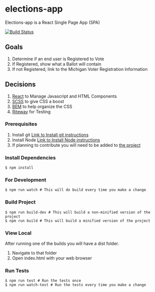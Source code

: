 # elections-app

Elections-app is a React Single Page App (SPA)

[![Build Status](https://travis-ci.org/citizenlabsgr/elections-app.svg?branch=master)](https://travis-ci.org/citizenlabsgr/elections-app)

## Goals
1. Determine if an end user is Registered to Vote
1. If Registered, show what a Ballot will contain
1. If not Registered, link to the Michigan Voter Registration Information

## Decisions
1. [React](https://reactjs.org/) to Manage Javascript and HTML Components
1. [SCSS](https://sass-lang.com/) to give CSS a boost
1. [BEM](http://getbem.com/) to help organize the CSS
1. [Riteway](https://github.com/ericelliott/riteway) for Testing

### Prerequisites

1. Install git [Link to Install git instructions](https://git-scm.com/book/en/v2/Getting-Started-Installing-Git)
1. Install Node [Link to Install Node instructions](https://nodejs.org)
1. If planning to contribute you will need to be added to [the project](https://github.com/citizenlabsgr/elections-app)

### Install Dependencies
```shell script
$ npm install
```

### For Development
```shell script
$ npm run watch # This will do build every time you make a change
```

### Build Project
```shell script
$ npm run build-dev # This will build a non-minified version of the project
$ npm run build # This will build a minified version of the project
```

### View Local
After running one of the builds you will have a dist folder.
1. Navigate to that folder
2. Open index.html with your web browser

### Run Tests
```shell script
$ npm run test # Run the tests once
$ npm run watch-test # Run the tests every time you make a change
```

